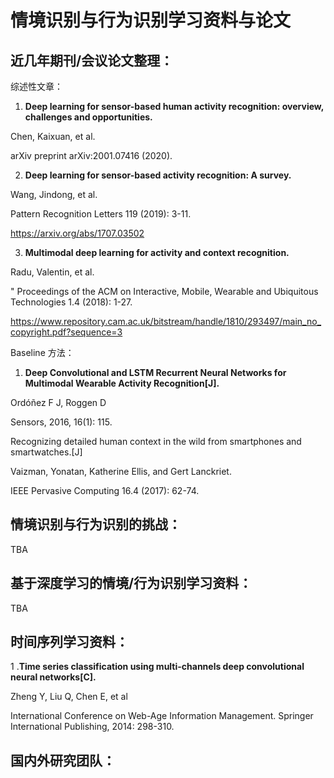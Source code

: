 # 情境识别与行为识别学习资料与论文

## 近几年期刊/会议论文整理：

综述性文章：

1. **Deep learning for sensor-based human activity recognition: overview, challenges and opportunities.**

Chen, Kaixuan, et al.

arXiv preprint arXiv:2001.07416 (2020).


2. **Deep learning for sensor-based activity recognition: A survey.**

Wang, Jindong, et al.

Pattern Recognition Letters 119 (2019): 3-11.

https://arxiv.org/abs/1707.03502

3. **Multimodal deep learning for activity and context recognition.**

Radu, Valentin, et al. 

" Proceedings of the ACM on Interactive, Mobile, Wearable and Ubiquitous Technologies 1.4 (2018): 1-27.

https://www.repository.cam.ac.uk/bitstream/handle/1810/293497/main_no_copyright.pdf?sequence=3



Baseline 方法：

1. **Deep Convolutional and LSTM Recurrent Neural Networks for Multimodal Wearable Activity Recognition[J].**

Ordóñez F J, Roggen D

Sensors, 2016, 16(1): 115.


Recognizing detailed human context in the wild from smartphones and smartwatches.[J]

Vaizman, Yonatan, Katherine Ellis, and Gert Lanckriet.

IEEE Pervasive Computing 16.4 (2017): 62-74.



## 情境识别与行为识别的挑战：
TBA

## 基于深度学习的情境/行为识别学习资料：
TBA

## 时间序列学习资料：

1 .**Time series classification using multi-channels deep convolutional neural networks[C].**

Zheng Y, Liu Q, Chen E, et al

International Conference on Web-Age Information Management. Springer International Publishing, 2014: 298-310.

## 国内外研究团队：
